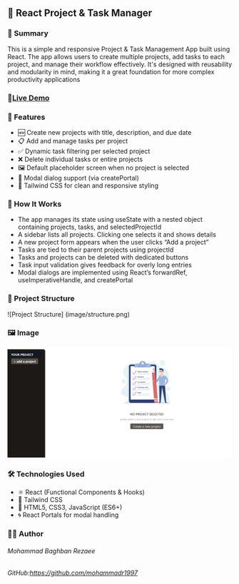 ## 📁 React Project & Task Manager
### 📖 Summary
This is a simple and responsive Project & Task Management App built using React. The app allows users to create multiple projects, add tasks to each project, and manage their workflow effectively. It's designed with reusability and modularity in mind, making it a great foundation for more complex productivity applications

### 🔗[Live Demo](https://task-management-pearl-iota.vercel.app/)

### 🚀 Features
* 🆕 Create new projects with title, description, and due date
* 📋 Add and manage tasks per project
* ✅ Dynamic task filtering per selected project
* ❌ Delete individual tasks or entire projects
* 🖼️ Default placeholder screen when no project is selected
* 🎯 Modal dialog support (via createPortal)
* 🎨 Tailwind CSS for clean and responsive styling

### 🧠 How It Works
* The app manages its state using useState with a nested object containing projects, tasks, and selectedProjectId
* A sidebar lists all projects. Clicking one selects it and shows details
* A new project form appears when the user clicks “Add a project”
* Tasks are tied to their parent projects using projectId
* Tasks and projects can be deleted with dedicated buttons
* Task input validation gives feedback for overly long entries
* Modal dialogs are implemented using React’s forwardRef, useImperativeHandle, and createPortal

### 📂 Project Structure
![Project Structure] (image/structure.png)

### 🖼️ Image
![Alt Text](image/shot.png)

### 🛠️ Technologies Used
* ⚛️ React (Functional Components & Hooks)
* 🎨 Tailwind CSS
* 🧱 HTML5, CSS3, JavaScript (ES6+)
* 🌀 React Portals for modal handling

### 👨‍💻 Author
###### Mohammad Baghban Rezaee
###### GitHub:https://github.com/mohammadr1997
